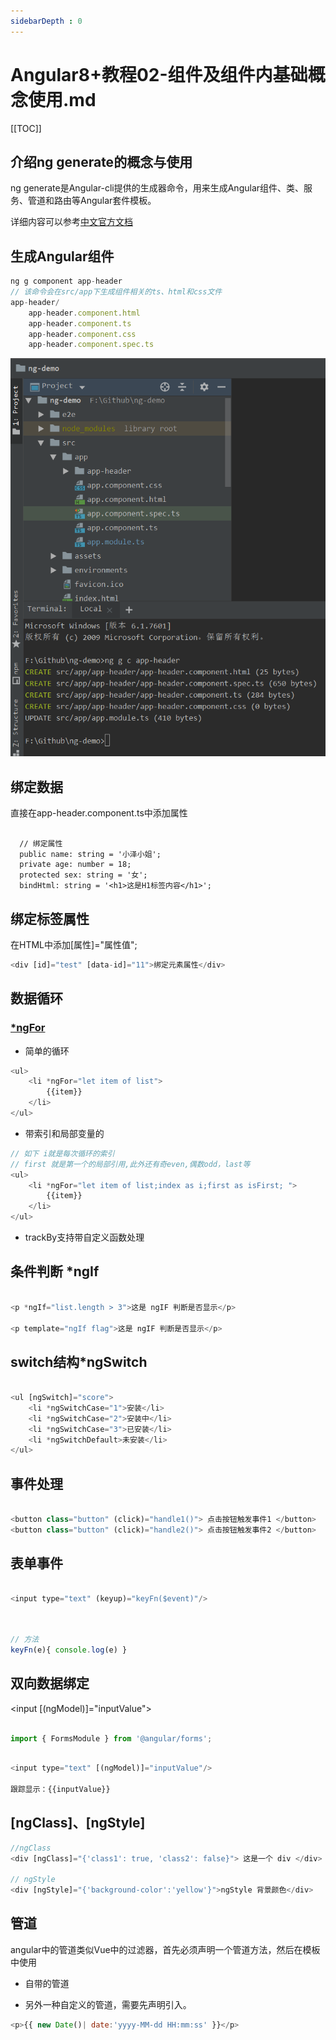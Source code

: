 ```yaml
---
sidebarDepth : 0
---
```

# Angular8+教程02-组件及组件内基础概念使用.md

[[TOC]]

## 介绍ng generate的概念与使用

ng generate是Angular-cli提供的生成器命令，用来生成Angular组件、类、服务、管道和路由等Angular套件模板。

详细内容可以参考[中文官方文档](https://angular.cn/cli/generate)

## 生成Angular组件

```javascript
ng g component app-header
// 该命令会在src/app下生成组件相关的ts、html和css文件
app-header/
    app-header.component.html
    app-header.component.ts
    app-header.component.css
    app-header.component.spec.ts
```

![app-header](./imgs/ng02.png)

## 绑定数据

直接在app-header.component.ts中添加属性

```angular2

  // 绑定属性
  public name: string = '小泽小姐';
  private age: number = 18;
  protected sex: string = '女';
  bindHtml: string = '<h1>这是H1标签内容</h1>';

```

## 绑定标签属性

在HTML中添加[属性]="属性值";
```javascript
<div [id]="test" [data-id]="11">绑定元素属性</div>
```

## 数据循环

### [*ngFor](https://angular.cn/api/common/NgForOf#description) 

- 简单的循环

```javascript
<ul>
    <li *ngFor="let item of list">
        {{item}}
    </li>
</ul>
```

- 带索引和局部变量的


```javascript
// 如下 i就是每次循环的索引
// first 就是第一个的局部引用,此外还有奇even,偶数odd，last等
<ul>
    <li *ngFor="let item of list;index as i;first as isFirst; ">
        {{item}}
    </li>
</ul>
```

- trackBy支持带自定义函数处理


## 条件判断 *ngIf

```javascript

<p *ngIf="list.length > 3">这是 ngIF 判断是否显示</p>

<p template="ngIf flag">这是 ngIF 判断是否显示</p>

```

## switch结构*ngSwitch

```javascript

<ul [ngSwitch]="score"> 
    <li *ngSwitchCase="1">安装</li> 
    <li *ngSwitchCase="2">安装中</li> 
    <li *ngSwitchCase="3">已安装</li> 
    <li *ngSwitchDefault>未安装</li> 
</ul>

```

## 事件处理

```javascript

<button class="button" (click)="handle1()"> 点击按钮触发事件1 </button> 
<button class="button" (click)="handle2()"> 点击按钮触发事件2 </button>

```


## 表单事件

```javascript

<input type="text" (keyup)="keyFn($event)"/>


```

```javascript


// 方法
keyFn(e){ console.log(e) }

```


## 双向数据绑定

<input [(ngModel)]="inputValue">

```javascript

import { FormsModule } from '@angular/forms';

```

```javascript

<input type="text" [(ngModel)]="inputValue"/> 

跟踪显示：{{inputValue}}

```

## [ngClass]、[ngStyle]


```javascript
//ngClass
<div [ngClass]="{'class1': true, 'class2': false}"> 这是一个 div </div>

// ngStyle
<div [ngStyle]="{'background-color':'yellow'}">ngStyle 背景颜色</div>
```

## 管道
angular中的管道类似Vue中的过滤器，首先必须声明一个管道方法，然后在模板中使用

- 自带的管道

- 另外一种自定义的管道，需要先声明引入。

```javascript
<p>{{ new Date()| date:'yyyy-MM-dd HH:mm:ss' }}</p>
```